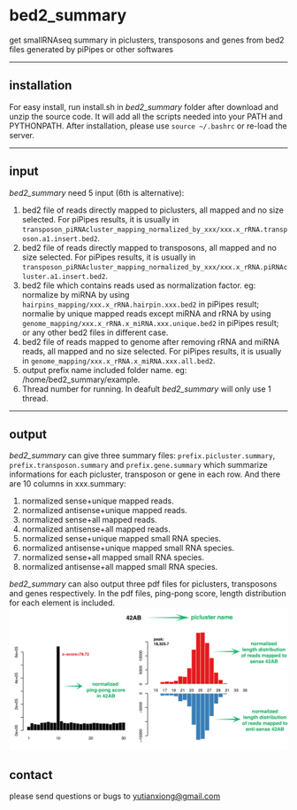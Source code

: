 # bed2_summary
get smallRNAseq summary in piclusters, transposons and genes from bed2 files generated by piPipes or other softwares
***
## installation
For easy install, run install.sh in *bed2_summary* folder after download and unzip the source code. It will add all the scripts needed into your PATH and PYTHONPATH. After installation, please use `source ~/.bashrc` or re-load the server.
***
## input
*bed2_summary* need 5 input (6th is alternative):
1. bed2 file of reads directly mapped to piclusters, all mapped and no size selected. For piPipes results, it is usually in `transposon_piRNAcluster_mapping_normalized_by_xxx/xxx.x_rRNA.transposon.a1.insert.bed2`.
2. bed2 file of reads directly mapped to transposons, all mapped and no size selected. For piPipes results, it is usually in `transposon_piRNAcluster_mapping_normalized_by_xxx/xxx.x_rRNA.piRNAcluster.a1.insert.bed2`.
3. bed2 file which contains reads used as normalization factor. eg: normalize by miRNA by using `hairpins_mapping/xxx.x_rRNA.hairpin.xxx.bed2` in piPipes result; normalie by unique mapped reads except miRNA and rRNA by using `genome_mapping/xxx.x_rRNA.x_miRNA.xxx.unique.bed2` in piPipes result; or any other bed2 files in different case.
4. bed2 file of reads mapped to genome after removing rRNA and miRNA reads, all mapped and no size selected. For piPipes results, it is usually in `genome_mapping/xxx.x_rRNA.x_miRNA.xxx.all.bed2`.
5. output prefix name included folder name. eg: /home/bed2_summary/example.
6. Thread number for running. In deafult *bed2_summary* will only use 1 thread.
***
## output
*bed2_summary* can give three summary files: `prefix.picluster.summary`, `prefix.transposon.summary` and `prefix.gene.summary` which summarize informations for each picluster, transposon or gene in each row. And there are 10 columns in xxx.summary:
1. normalized sense+unique mapped reads.
2. normalized antisense+unique mapped reads.
3. normalized sense+all mapped reads.
4. normalized antisense+all mapped reads.
5. normalized sense+unique mapped small RNA species.
6. normalized antisense+unique mapped small RNA species.
7. normalized sense+all mapped small RNA species.
8. normalized antisense+all mapped small RNA species.

*bed2_summary* can also output three pdf files for piclusters, transposons and genes respectively. In the pdf files, ping-pong score, length distribution for each element is included.
![42AB](img/42AB.jpg "42AB")


## contact
please send questions or bugs to yutianxiong@gmail.com



